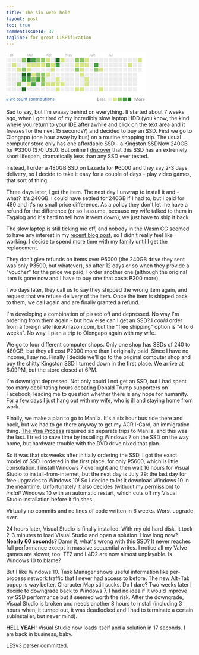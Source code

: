 ```yaml
---
title: The six week hole
layout: post
toc: true
commentIssueId: 37
tagline: for great LISPification
---
```


![](../blog/2016-08-16.png)

Sad to say, but I'm waaay behind on everything. It started about 7 weeks ago, when I got tired of my incredibly slow laptop HDD (you know, the kind where you return to your IDE after awhile and click on the text area and it freezes for the next 15 seconds?) and decided to buy an SSD. First we go to Olongapo (one hour away by bus) on a routine shopping trip. The usual computer store only has one affordable SSD - a Kingston SSDNow 240GB for ₱3300 ($70 USD). But online I [discover](http://ssdendurancetest.com/ssd-endurance-test-report/Kingston-SSDNow-V300-60) that this SSD has an extremely short lifespan, dramatically less than any SSD ever tested.

Instead, I order a 480GB SSD on Lazada for ₱6000 and they say 2-3 days delivery, so I decide to take it easy for a couple of days - play video games, that sort of thing.

Three days later, I get the item. The next day I unwrap to install it and - what? It's 240GB. I could have settled for 240GB if I had to, but I paid for 480 and it's no small price difference. As a policy they don't let me have a refund for the difference (or so I assume, because my wife talked to them in Tagalog and it's hard to tell how it went down); we just have to ship it back.

The slow laptop is still ticking me off, and nobody in the Wasm CG seemed to have any interest in my [recent blog post](http://loyc.net/2016/potential-new-les.html), so I didn't really feel like working. I decide to spend more time with my family until I get the replacement.

They don't give refunds on items over ₱5000 (the 240GB drive they sent was only ₱3500, but whatever), so after 12 days or so when they provide a "voucher" for the price we paid, I order another one (although the original item is gone now and I have to buy one that costs ₱200 more).

Two days later, they call us to say they shipped the wrong item again, and request that we refuse delivery of the item. Once the item is shipped back to them, we call again and are finally granted a refund.

I'm developing a combination of pissed off and depressed. No way I'm ordering from them again - but how else can I get an SSD? I _could_ order from a foreign site like Amazon.com, but the "free shipping" option is "4 to 6 weeks". No way. I plan a trip to Olongapo again with my wife.

We go to four different computer shops. Only one shop has SSDs of 240 to 480GB, but they all cost ₱2000 more than I originally paid. Since I have no income, I say no. Finally I decide we'll go to the original computer shop and buy the shitty Kingston SSD I turned down in the first place. We arrive at 6:09PM, but the store closed at 6PM.

I'm downright depressed. Not only could I not get an SSD, but I had spent too many debilitating hours debating Donald Trump supporters on Facebook, leading me to question whether there is any hope for humanity. For a few days I just hang out with my wife, who is ill and staying home from work.

Finally, we make a plan to go to Manila. It's a six hour bus ride there and back, but we had to go there anyway to get my ACR I-Card, an immigration thing. [The Visa Process](http://qism.blogspot.com/2016/05/how-to-apply-for-filipino-13a-marriage.html) required six separate trips to Manila, and this was the last. I tried to save time by installing Windows 7 on the SSD on the way home, but hardware trouble with the DVD drive nixed that plan.

So it was that six weeks after initially ordering the SSD, I got the exact model of SSD I ordered in the first place, for only ₱5600, which is little consolation. I install Windows 7 overnight and then wait 16 hours for Visual Studio to install-from-internet, but the next day is July 29: the last day for free upgrades to Windows 10! So I decide to let it download Windows 10 in the meantime. Unfortunately it also decides (without my permission) to _install_ Windows 10 with an automatic restart, which cuts off my Visual Studio installation before it finishes.

Virtually no commits and no lines of code written in 6 weeks. Worst upgrade ever.

24 hours later, Visual Studio is finally installed. With my old hard disk, it took 2-3 minutes to load Visual Studio and open a solution. How long now? **Nearly 60 seconds**? Damn it, what's wrong with this SSD?  It never reaches full performance except in massive sequential writes. I notice all my Valve games are slower, too: TF2 and L4D2 are now almost unplayable. Is Windows 10 to blame?

But I like Windows 10. Task Manager shows useful information like per-process network traffic that I never had access to before. The new Alt+Tab popup is way better. Character Map still sucks. Do I dare? Two weeks later I decide to downgrade back to Windows 7. I had no idea if it would improve my SSD performance but it seemed worth the risk. After the downgrade, Visual Studio is broken and needs another 8 hours to install (including 3 hours when, it turned out, it was deadlocked and I had to terminate a certain subinstaller, but never mind).

**HELL YEAH!** Visual Studio now loads itself and a solution in 17 seconds. I am back in business, baby.

LESv3 parser committed.